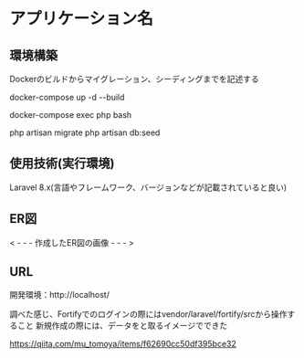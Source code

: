 # アプリケーション名

## 環境構築
Dockerのビルドからマイグレーション、シーディングまでを記述する

docker-compose up -d --build

docker-compose exec php bash

php artisan migrate
php artisan db:seed

## 使用技術(実行環境)
Laravel 8.x(言語やフレームワーク、バージョンなどが記載されていると良い)

## ER図
< - - - 作成したER図の画像 - - - >

## URL
開発環境：http://localhost/


調べた感じ、Fortifyでのログインの際にはvendor/laravel/fortify/srcから操作すること
新規作成の際には、データをと取るイメージでできた

https://qiita.com/mu_tomoya/items/f62690cc50df395bce32